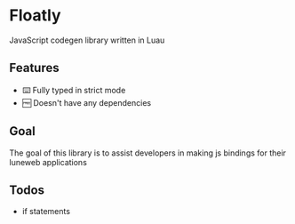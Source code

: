 # Floatly

JavaScript codegen library written in Luau

## Features

- ⌨️ Fully typed in strict mode
- 🆓 Doesn't have any dependencies

## Goal

The goal of this library is to assist developers in making js bindings for their luneweb applications

## Todos

- if statements
